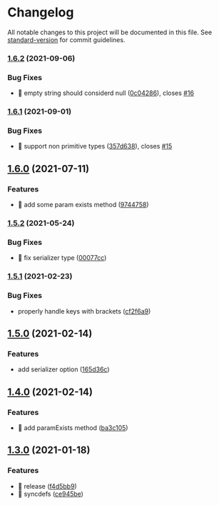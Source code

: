 # Changelog

All notable changes to this project will be documented in this file. See [standard-version](https://github.com/conventional-changelog/standard-version) for commit guidelines.

### [1.6.2](https://github.com/ngneat/bind-query-params/compare/v1.6.1...v1.6.2) (2021-09-06)


### Bug Fixes

* 🐛 empty string should considerd null ([0c04286](https://github.com/ngneat/bind-query-params/commit/0c04286314c2e2592675b8795e2f8c459dd0e81d)), closes [#16](https://github.com/ngneat/bind-query-params/issues/16)

### [1.6.1](https://github.com/ngneat/bind-query-params/compare/v1.6.0...v1.6.1) (2021-09-01)


### Bug Fixes

* 🐛 support non primitive types ([357d638](https://github.com/ngneat/bind-query-params/commit/357d63875a60a801bc5f33e7b37feab01e5106bc)), closes [#15](https://github.com/ngneat/bind-query-params/issues/15)

## [1.6.0](https://github.com/ngneat/bind-query-params/compare/v1.5.2...v1.6.0) (2021-07-11)


### Features

* 🎸 add some param exists method ([9744758](https://github.com/ngneat/bind-query-params/commit/9744758c9534cfc55e10535a90736f66250a83be))

### [1.5.2](https://github.com/ngneat/bind-query-params/compare/v1.5.1...v1.5.2) (2021-05-24)


### Bug Fixes

* 🐛 fix serializer type ([00077cc](https://github.com/ngneat/bind-query-params/commit/00077cc1ea5ae89b733bec810aff496aee378c89))

### [1.5.1](https://github.com/ngneat/bind-query-params/compare/v1.5.0...v1.5.1) (2021-02-23)


### Bug Fixes

* properly handle keys with brackets ([cf2f6a9](https://github.com/ngneat/bind-query-params/commit/cf2f6a9bf6058a1cccfc50be14b8ecec274a0456))

## [1.5.0](https://github.com/ngneat/bind-query-params/compare/v1.4.0...v1.5.0) (2021-02-14)


### Features

* add serializer option ([165d36c](https://github.com/ngneat/bind-query-params/commit/165d36c508bfc4d08b31af7595f0ce54a3bbbd16))

## [1.4.0](https://github.com/ngneat/bind-query-params/compare/v1.3.0...v1.4.0) (2021-02-14)


### Features

* 🎸 add paramExists method ([ba3c105](https://github.com/ngneat/bind-query-params/commit/ba3c105b0ca512b2e7566d7c72cce38e0abd940c))

## [1.3.0](https://github.com/ngneat/bind-query-params/compare/v1.2.0...v1.3.0) (2021-01-18)


### Features

* 🎸 release ([f4d5bb9](https://github.com/ngneat/bind-query-params/commit/f4d5bb9671a258cfd1ffcc284a8ac9a523a1c496))
* 🎸 syncdefs ([ce945be](https://github.com/ngneat/bind-query-params/commit/ce945bea672fad15adcc0b47a5584976c71a6b5b))
